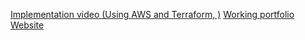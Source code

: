 [Implementation video (Using AWS and Terraform, )](https://drive.google.com/drive/folders/11tCLnpEc3g_O4PfQ0irmgxnHXdYIWGEP?usp=drive_link)
[Working portfolio Website](https://tinyurl.com/parinagargportfolio16)
